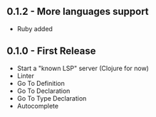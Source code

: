 ## 0.1.2 - More languages support
- Ruby added

## 0.1.0 - First Release
- Start a "known LSP" server (Clojure for now)
- Linter
- Go To Definition
- Go To Declaration
- Go To Type Declaration
- Autocomplete
